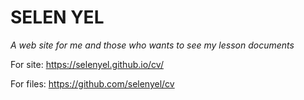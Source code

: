 # SELEN YEL
*A web site for me and those who wants to see my lesson documents*

For site:
https://selenyel.github.io/cv/

For files:
https://github.com/selenyel/cv
